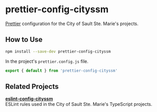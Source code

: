 # prettier-config-cityssm

[Prettier](https://prettier.io/) configuration for the City of Sault Ste. Marie's projects.

## How to Use

```sh
npm install --save-dev prettier-config-cityssm
```

In the project's `prettier.config.js` file.

```javascript
export { default } from 'prettier-config-cityssm'
```

## Related Projects

**[eslint-config-cityssm](https://github.com/cityssm/eslint-config-cityssm)**<br />
ESLint rules used in the City of Sault Ste. Marie's TypeScript projects.
